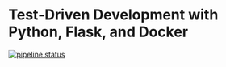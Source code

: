 # Test-Driven Development with Python, Flask, and Docker

[![pipeline status](https://gitlab.com/nsagias/flask-tdd-docker/badges/master/pipeline.svg)](https://gitlab.com/nsagias/flask-tdd-docker/commits/master)
